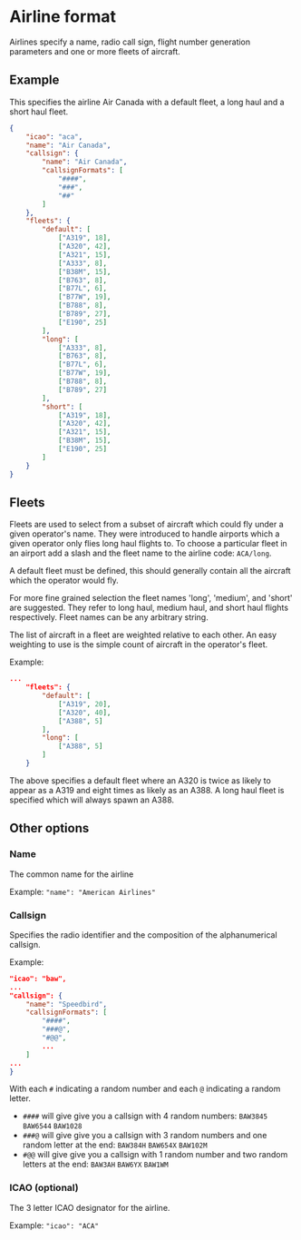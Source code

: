 # Airline format

Airlines specify a name, radio call sign, flight number generation
parameters and one or more fleets of aircraft.

## Example

This specifies the airline Air Canada with a default fleet, a
long haul and a short haul fleet.

```json
{
    "icao": "aca",
    "name": "Air Canada",
    "callsign": {
        "name": "Air Canada",
        "callsignFormats": [
            "####",
            "###",
            "##"
        ]
    },
    "fleets": {
        "default": [
            ["A319", 18],
            ["A320", 42],
            ["A321", 15],
            ["A333", 8],
            ["B38M", 15],
            ["B763", 8],
            ["B77L", 6],
            ["B77W", 19],
            ["B788", 8],
            ["B789", 27],
            ["E190", 25]
        ],
        "long": [
            ["A333", 8],
            ["B763", 8],
            ["B77L", 6],
            ["B77W", 19],
            ["B788", 8],
            ["B789", 27]
        ],
        "short": [
            ["A319", 18],
            ["A320", 42],
            ["A321", 15],
            ["B38M", 15],
            ["E190", 25]
        ]
    }
}
```

## Fleets

Fleets are used to select from a subset of aircraft which could fly
under a given operator's name.  They were introduced to handle airports
which a given operator only flies long haul flights to.  To choose a
particular fleet in an airport add a slash and the fleet name to the
airline code: `ACA/long`.

A default fleet must be defined, this should generally contain all the
aircraft which the operator would fly.

For more fine grained selection the fleet names 'long', 'medium', and 'short'
are suggested.  They refer to long haul, medium haul, and short haul
flights respectively.  Fleet names can be any arbitrary string.

The list of aircraft in a fleet are weighted relative to each other.
An easy weighting to use is the simple count of aircraft in the
operator's fleet.

Example:

```json
...
    "fleets": {
        "default": [
            ["A319", 20],
            ["A320", 40],
            ["A388", 5]
        ],
        "long": [
            ["A388", 5]
        ]
    }
```

The above specifies a default fleet where an A320 is twice as likely
to appear as a A319 and eight times as likely as an A388.  A long
haul fleet is specified which will always spawn an A388.

## Other options

### Name

The common name for the airline

Example: `"name": "American Airlines"`

### Callsign

Specifies the radio identifier and the composition of the alphanumerical callsign.

Example:

```json
"icao": "baw",
...
"callsign": {
    "name": "Speedbird",
    "callsignFormats": [
        "####",
        "###@",
        "#@@",
        ...
    ]
...
}
```

With each `#` indicating a random number and each `@` indicating a random letter.

- `####` will give give you a callsign with 4 random numbers: `BAW3845` `BAW6544` `BAW1028`
- `###@` will give give you a callsign with 3 random numbers and one random letter at the end: `BAW384H` `BAW654X` `BAW102M`
- `#@@` will give give you a callsign with 1 random number and two random letters at the end: `BAW3AH` `BAW6YX` `BAW1WM`

### ICAO (optional)

The 3 letter ICAO designator for the airline.

Example: `"icao": "ACA"`
